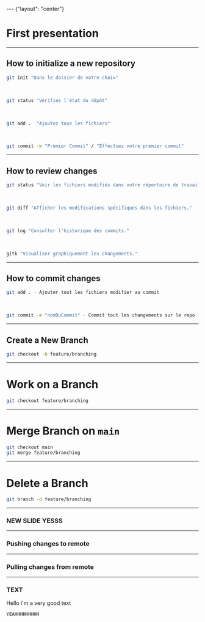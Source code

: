 --- {"layout": "center"}

# First presentation

---

## How to initialize a new repository
```bash 
git init "Dans le dossier de votre choix"
```
<br>

```bash 
git status "Vérifiez l'état du dépôt"
```
<br>

```bash 
git add .  "Ajoutez tous les fichiers"
```
<br>

```bash 
git commit -m "Premier Commit" / "Effectuez votre premier commit"
```

---

## How to review changes

```bash 
git status "Voir les fichiers modifiés dans votre répertoire de travail."
```
<br>

```bash 
git diff "Afficher les modifications spécifiques dans les fichiers."
```
<br>

```bash 
git log "Consulter l'historique des commits."
```
<br>

```bash 
gitk "Visualiser graphiquement les changements."
```

---

## How to commit changes

```bash 
git add . - Ajouter tout les fichiers modifier au commit
```
<br>

```bash 
git commit -m "nomDuCommit" - Commit tout les changements sur le repo
```
--- 

## Create a New Branch


```bash
git checkout -b feature/branching
```
---

# Work on a Branch


```bash
git checkout feature/branching
```

---

# Merge Branch on `main`

```bash
git checkout main
git merge feature/branching
```

--- 

# Delete a Branch

```bash
git branch -d feature/branching
```

--- 

### NEW SLIDE YESSS

--- 

### Pushing changes to remote

---

### Pulling changes from remote

---

### TEXT 

Hello i'm a very good text

```bash 
YEAHHHHHHHHH
```